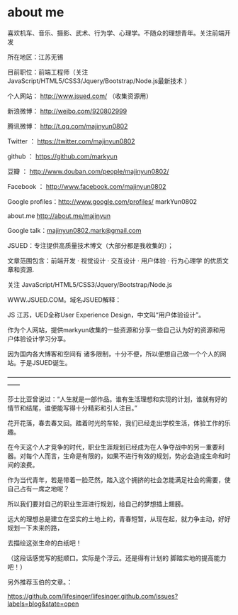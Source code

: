 about me
==== 

喜欢机车、音乐、摄影、武术、行为学、心理学。不随众的理想青年。关注前端开发

所在地区：江苏无锡

目前职位：前端工程师（关注 JavaScript/HTML5/CSS3/Jquery/Bootstrap/Node.js最新技术 ）

个人网站：  http://www.jsued.com/  （收集资源用）

新浪微博：  http://weibo.com/920802999

腾讯微博：  http://t.qq.com/majinyun0802

Twitter ：  https://twitter.com/majinyun0802 

github  ：  https://github.com/markyun 

豆瓣   ：   http://www.douban.com/people/majinyun0802/

Facebook ： http://www.facebook.com/majinyun0802  

Google profiles：http://www.google.com/profiles/ markYun0802 

about.me    http://about.me/majinyun 

Google talk：majinyun0802.mark@gmail.com
 

JSUED：专注提供高质量技术博文（大部分都是我收集的）；

文章范围包含：前端开发 · 视觉设计 · 交互设计 · 用户体验 · 行为心理学 的优质文章和资源. 

关注 JavaScript/HTML5/CSS3/Jquery/Bootstrap/Node.js

WWW.JSUED.COM。域名JSUED解释：

JS 江苏，UED全称User Experience Design，中文叫“用户体验设计”。

作为个人网站，提供markyun收集的一些资源和分享一些自己认为好的资源和用户体验设计学习分享。

因为国内各大博客和空间有 诸多限制，十分不便，所以便想自己做一个个人的网站。于是JSUED诞生。

—————————————————————————————————————— 

莎士比亚曾说过：“人生就是一部作品。谁有生活理想和实现的计划，谁就有好的情节和结尾，谁便能写得十分精彩和引人注目。”

花开花落，春去春又回。踏着时光的车轮，我们已经走出学校生活，体验工作的乐趣。

在今天这个人才竞争的时代，职业生涯规划已经成为在人争夺战中的另一重要利器。对每个人而言，生命是有限的，如果不进行有效的规划，势必会造成生命和时间的浪费。

作为当代青年，若是带着一脸茫然，踏入这个拥挤的社会怎能满足社会的需要，使自己占有一席之地呢？

所以我们要对自己的职业生涯进行规划，给自己的梦想插上翅膀。

远大的理想总是建立在坚实的土地上的，青春短暂，从现在起，就力争主动，好好规划一下未来的路，

去描绘这张生命的白纸吧！

（这段话感觉写的挺顺口。实际是个浮云。还是得有计划的 脚踏实地的提高能力吧！）


另外推荐玉伯的文章。：

https://github.com/lifesinger/lifesinger.github.com/issues?labels=blog&state=open
